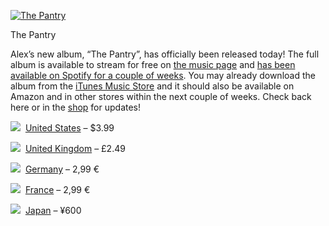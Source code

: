 [![The Pantry](https://i0.wp.com/www.alexseifertmusic.com/_images/albums/thepantry400.jpg?resize=400%2C400&ssl=1)](https://i0.wp.com/www.alexseifertmusic.com/_images/albums/thepantry400.jpg?ssl=1)

The Pantry

Alex’s new album, “The Pantry”, has officially been released today! The full album is available to stream for free on [the music page](https://www.alexseifertmusic.com/music/#thepantry) and [has been available on Spotify for a couple of weeks](https://www.alexseifertmusic.com/archives/2014/02/21/sneak-peak-of-the-pantry-on-spotify/). You may already download the album from the [iTunes Music Store](https://itunes.apple.com/gb/album/the-pantry/id824849136) and it should also be available on Amazon and in other stores within the next couple of weeks. Check back here or in the [shop](https://www.alexseifertmusic.com/shop) for updates!

![](https://i0.wp.com/www.alexseifertmusic.com/_images/us.png?ssl=1)  [United States](https://itunes.apple.com/us/album/the-pantry/id824849136) – $3.99

![](https://i0.wp.com/www.alexseifertmusic.com/_images/gb.png?ssl=1)  [United Kingdom](https://itunes.apple.com/gb/album/the-pantry/id824849136) – £2.49

![](https://i0.wp.com/www.alexseifertmusic.com/_images/de.png?ssl=1)  [Germany](https://itunes.apple.com/de/album/the-pantry/id824849136) – 2,99 €

![](https://i0.wp.com/www.alexseifertmusic.com/_images/fr.png?ssl=1)  [France](https://itunes.apple.com/fr/album/the-pantry/id824849136) – 2,99 €

![](https://i0.wp.com/www.alexseifertmusic.com/_images/jp.png?ssl=1)  [Japan](https://itunes.apple.com/jp/album/the-pantry/id824849136) – ¥600